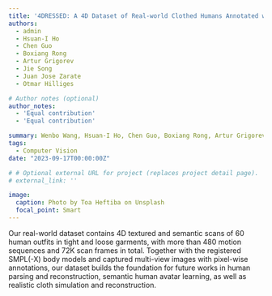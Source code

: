 ```yaml
---
title: '4DRESSED: A 4D Dataset of Real-world Clothed Humans Annotated with Semantic Labels'
authors:
  - admin
  - Hsuan-I Ho
  - Chen Guo
  - Boxiang Rong
  - Artur Grigorev
  - Jie Song
  - Juan Jose Zarate
  - Otmar Hilliges

# Author notes (optional)
author_notes:
  - 'Equal contribution'
  - 'Equal contribution'

summary: Wenbo Wang, Hsuan-I Ho, Chen Guo, Boxiang Rong, Artur Grigorev, Jie Song, Juan Jose Zarate, Otmar Hilliges. (CVPR 2024 Under Review)
tags:
  - Computer Vision
date: "2023-09-17T00:00:00Z"

# # Optional external URL for project (replaces project detail page).
# external_link: ''

image:
  caption: Photo by Toa Heftiba on Unsplash
  focal_point: Smart
---
```


Our real-world dataset contains 4D textured and semantic scans of 60 human outfits in tight and loose garments, with more than 480 motion sequences and 72K scan frames in total. Together with the registered SMPL(-X) body models and captured multi-view images with pixel-wise annotations, our dataset builds the foundation for future works in human parsing and reconstruction, semantic human avatar learning, as well as realistic cloth simulation and reconstruction. 

